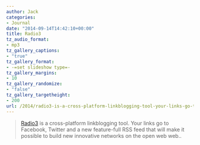```yaml
---
author: Jack
categories:
- Journal
date: "2014-09-14T14:42:10+00:00"
title: Radio3
tz_audio_format:
- mp3
tz_gallery_captions:
- "true"
tz_gallery_format:
- -=set slideshow type=-
tz_gallery_margins:
- 10
tz_gallery_randomize:
- "false"
tz_gallery_targetheight:
- 200
url: /2014/radio3-is-a-cross-platform-linkblogging-tool-your-links-go-to-facebook-twitter-and-a-new-feature-full-rss-feed-that-will-make-it-possible-to-build-new-innovative-networks-on-the-open-web-web/
---
```


> [Radio3][1] is a cross-platform linkblogging tool. Your links go to Facebook, Twitter and a new feature-full RSS feed that will make it possible to build new innovative networks on the open web web..

 [1]: http://radio3.smallpict.com/2014/09/01/gettingStartedWithRadio3.html
